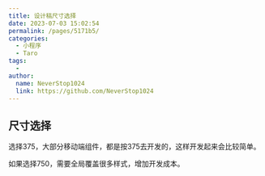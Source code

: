```yaml
---
title: 设计稿尺寸选择
date: 2023-07-03 15:02:54
permalink: /pages/5171b5/
categories:
  - 小程序
  - Taro
tags:
  - 
author: 
  name: NeverStop1024
  link: https://github.com/NeverStop1024
---
```

## 尺寸选择
选择375，大部分移动端组件，都是按375去开发的，这样开发起来会比较简单。

如果选择750，需要全局覆盖很多样式，增加开发成本。